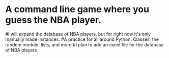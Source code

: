 # A command line game where you guess  the NBA player. 
#I will expand the database of NBA players, but for right now it's only manually made instances. 
#A practice for all around Python: Classes, the random module, lists, and more
#I plan to add an excel file for the database of NBA players
